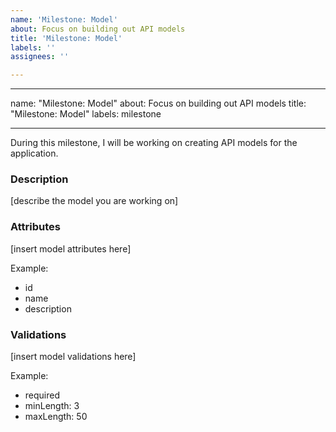 ```yaml
---
name: 'Milestone: Model'
about: Focus on building out API models
title: 'Milestone: Model'
labels: ''
assignees: ''

---
```


---

name: "Milestone: Model"
about: Focus on building out API models
title: "Milestone: Model"
labels: milestone

---

During this milestone, I will be working on creating API models for the application.

### Description
[describe the model you are working on]

### Attributes
[insert model attributes here]

Example:
- id
- name
- description

### Validations
[insert model validations here]

Example:
- required
- minLength: 3
- maxLength: 50
